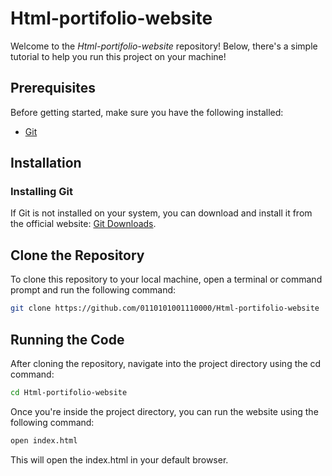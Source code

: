 # Html-portifolio-website

Welcome to the *Html-portifolio-website* repository!
Below, there's a simple tutorial to help you run this project on your machine!

## Prerequisites

Before getting started, make sure you have the following installed:

- [Git](https://git-scm.com/downloads/)

## Installation

### Installing Git

If Git is not installed on your system, you can download and install it from the official website: [Git Downloads](https://git-scm.com/downloads/).

## Clone the Repository

To clone this repository to your local machine, open a terminal or command prompt and run the following command:

```bash
git clone https://github.com/0110101001110000/Html-portifolio-website
```

## Running the Code

After cloning the repository, navigate into the project directory using the cd command:

```bash
cd Html-portifolio-website
```

Once you're inside the project directory, you can run the website using the following command:

```bash
open index.html
```

This will open the index.html in your default browser.
